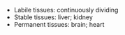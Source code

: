 - Labile tissues: continuously dividing
- Stable tissues:
	liver; kidney
- Permanent tissues: 
	brain; heart